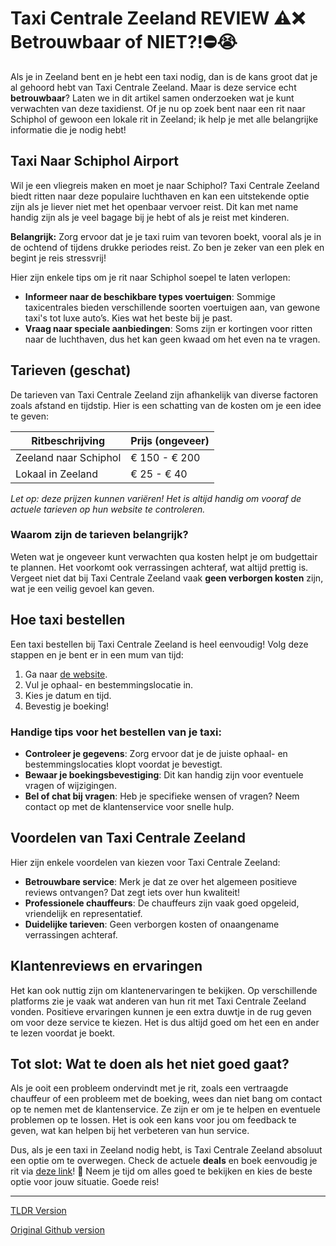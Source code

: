 # Taxi Centrale Zeeland REVIEW ⚠️❌ Betrouwbaar of NIET?!⛔️😭

Als je in Zeeland bent en je hebt een taxi nodig, dan is de kans groot dat je al gehoord hebt van Taxi Centrale Zeeland. Maar is deze service echt **betrouwbaar**? Laten we in dit artikel samen onderzoeken wat je kunt verwachten van deze taxidienst. Of je nu op zoek bent naar een rit naar Schiphol of gewoon een lokale rit in Zeeland; ik help je met alle belangrijke informatie die je nodig hebt!

## Taxi Naar Schiphol Airport

Wil je een vliegreis maken en moet je naar Schiphol? Taxi Centrale Zeeland biedt ritten naar deze populaire luchthaven en kan een uitstekende optie zijn als je liever niet met het openbaar vervoer reist. Dit kan met name handig zijn als je veel bagage bij je hebt of als je reist met kinderen.

**Belangrijk:** Zorg ervoor dat je je taxi ruim van tevoren boekt, vooral als je in de ochtend of tijdens drukke periodes reist. Zo ben je zeker van een plek en begint je reis stressvrij!

Hier zijn enkele tips om je rit naar Schiphol soepel te laten verlopen:

- **Informeer naar de beschikbare types voertuigen**: Sommige taxicentrales bieden verschillende soorten voertuigen aan, van gewone taxi's tot luxe auto’s. Kies wat het beste bij je past.
- **Vraag naar speciale aanbiedingen**: Soms zijn er kortingen voor ritten naar de luchthaven, dus het kan geen kwaad om het even na te vragen.

## Tarieven (geschat)

De tarieven van Taxi Centrale Zeeland zijn afhankelijk van diverse factoren zoals afstand en tijdstip. Hier is een schatting van de kosten om je een idee te geven:

| Ritbeschrijving          | Prijs (ongeveer) |
|-------------------------|------------------|
| Zeeland naar Schiphol   | € 150 - € 200    |
| Lokaal in Zeeland       | € 25 - € 40      |

*Let op: deze prijzen kunnen variëren! Het is altijd handig om vooraf de actuele tarieven op hun website te controleren.*

### Waarom zijn de tarieven belangrijk?

Weten wat je ongeveer kunt verwachten qua kosten helpt je om budgettair te plannen. Het voorkomt ook verrassingen achteraf, wat altijd prettig is. Vergeet niet dat bij Taxi Centrale Zeeland vaak **geen verborgen kosten** zijn, wat je een veilig gevoel kan geven.

## Hoe taxi bestellen

Een taxi bestellen bij Taxi Centrale Zeeland is heel eenvoudig! Volg deze stappen en je bent er in een mum van tijd:

1. Ga naar [de website](https://132.nl/SnelTaxi).
2. Vul je ophaal- en bestemmingslocatie in.
3. Kies je datum en tijd.
4. Bevestig je boeking!

### Handige tips voor het bestellen van je taxi:

- **Controleer je gegevens**: Zorg ervoor dat je de juiste ophaal- en bestemmingslocaties klopt voordat je bevestigt.
- **Bewaar je boekingsbevestiging**: Dit kan handig zijn voor eventuele vragen of wijzigingen.
- **Bel of chat bij vragen**: Heb je specifieke wensen of vragen? Neem contact op met de klantenservice voor snelle hulp.

## Voordelen van Taxi Centrale Zeeland

Hier zijn enkele voordelen van kiezen voor Taxi Centrale Zeeland:

- **Betrouwbare service**: Merk je dat ze over het algemeen positieve reviews ontvangen? Dat zegt iets over hun kwaliteit!
- **Professionele chauffeurs**: De chauffeurs zijn vaak goed opgeleid, vriendelijk en representatief.
- **Duidelijke tarieven**: Geen verborgen kosten of onaangename verrassingen achteraf.

## Klantenreviews en ervaringen

Het kan ook nuttig zijn om klantenervaringen te bekijken. Op verschillende platforms zie je vaak wat anderen van hun rit met Taxi Centrale Zeeland vonden. Positieve ervaringen kunnen je een extra duwtje in de rug geven om voor deze service te kiezen. Het is dus altijd goed om het een en ander te lezen voordat je boekt.

## Tot slot: Wat te doen als het niet goed gaat?

Als je ooit een probleem ondervindt met je rit, zoals een vertraagde chauffeur of een probleem met de boeking, wees dan niet bang om contact op te nemen met de klantenservice. Ze zijn er om je te helpen en eventuele problemen op te lossen. Het is ook een kans voor jou om feedback te geven, wat kan helpen bij het verbeteren van hun service.

Dus, als je een taxi in Zeeland nodig hebt, is Taxi Centrale Zeeland absoluut een optie om te overwegen. Check de actuele **deals** en boek eenvoudig je rit via [deze link](https://132.nl/SnelTaxi)! 🥳 Neem je tijd om alles goed te bekijken en kies de beste optie voor jouw situatie. Goede reis!

---
[TLDR Version](https://gist.github.com/jansensebastian/93cbd5cc439dcdfc7314acc3d052a4b0)

[Original Github version](https://github.com/jansensebastian/taxi-centrale-zeeland-review-betrouwbaar-of-niet#readme)

